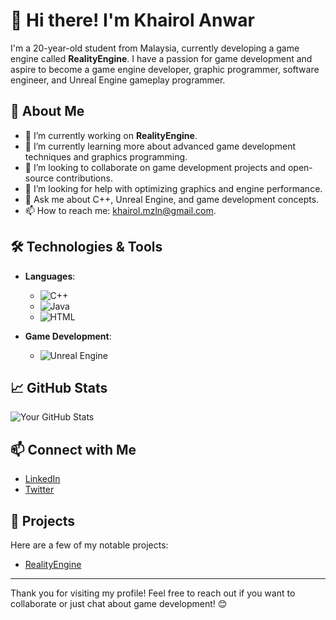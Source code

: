 # 👋 Hi there! I'm Khairol Anwar

I'm a 20-year-old student from Malaysia, currently developing a game engine called **RealityEngine**. I have a passion for game development and aspire to become a game engine developer, graphic programmer, software engineer, and Unreal Engine gameplay programmer.

## 🌱 About Me

- 🔭 I’m currently working on **RealityEngine**.
- 🌱 I’m currently learning more about advanced game development techniques and graphics programming.
- 👯 I’m looking to collaborate on game development projects and open-source contributions.
- 🤔 I’m looking for help with optimizing graphics and engine performance.
- 💬 Ask me about C++, Unreal Engine, and game development concepts.
- 📫 How to reach me: khairol.mzln@gmail.com.

## 🛠️ Technologies & Tools

- **Languages**: 
  - ![C++](https://img.shields.io/badge/C%2B%2B-00599C?style=flat-square&logo=c%2B%2B&logoColor=white)
  - ![Java](https://img.shields.io/badge/Java-007396?style=flat-square&logo=java&logoColor=white)
  - ![HTML](https://img.shields.io/badge/HTML-E34F26?style=flat-square&logo=html5&logoColor=white)

- **Game Development**: 
  - ![Unreal Engine](https://img.shields.io/badge/Unreal%20Engine-0E1128?style=flat-square&logo=unrealengine&logoColor=white)

## 📈 GitHub Stats

![Your GitHub Stats](https://github-readme-stats.vercel.app/api?username=KhxiSaki&show_icons=true&theme=radical)

## 📫 Connect with Me

- [LinkedIn](www.linkedin.com/in/khairol-anwar-a64b91231)
- [Twitter](https://twitter.com/eriryuukai)

## 🚀 Projects

Here are a few of my notable projects:

- [RealityEngine](https://github.com/KhxiSaki/RealityEngine)

---

Thank you for visiting my profile! Feel free to reach out if you want to collaborate or just chat about game development! 😊
